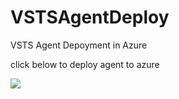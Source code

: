 # VSTSAgentDeploy
VSTS Agent Depoyment in Azure


click below to deploy agent to azure


<a href="https://portal.azure.com/#create/Microsoft.Template/uri/https%3A%2F%2Fraw.githubusercontent.com%2Feamonnk%2FVSTSAgentDeploy%2Fmaster%2FVSTSAgentDeploytoAzure4.json" target="_blank">
    <img src="http://azuredeploy.net/deploybutton.png"/>
</a>
